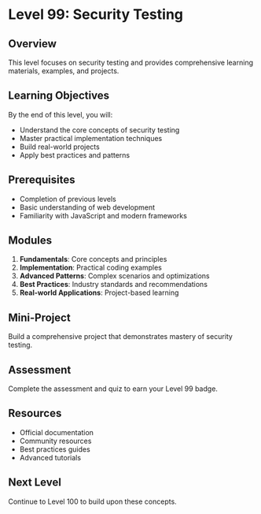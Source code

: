 # Level 99: Security Testing

## Overview
This level focuses on security testing and provides comprehensive learning materials, examples, and projects.

## Learning Objectives
By the end of this level, you will:
- Understand the core concepts of security testing
- Master practical implementation techniques
- Build real-world projects
- Apply best practices and patterns

## Prerequisites
- Completion of previous levels
- Basic understanding of web development
- Familiarity with JavaScript and modern frameworks

## Modules
1. **Fundamentals**: Core concepts and principles
2. **Implementation**: Practical coding examples
3. **Advanced Patterns**: Complex scenarios and optimizations
4. **Best Practices**: Industry standards and recommendations
5. **Real-world Applications**: Project-based learning

## Mini-Project
Build a comprehensive project that demonstrates mastery of security testing.

## Assessment
Complete the assessment and quiz to earn your Level 99 badge.

## Resources
- Official documentation
- Community resources
- Best practices guides
- Advanced tutorials

## Next Level
Continue to Level 100 to build upon these concepts.

